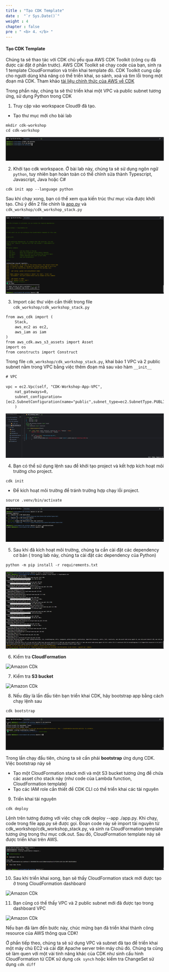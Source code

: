 ```yaml
---
title : "Tạo CDK Template"
date :  "`r Sys.Date()`" 
weight : 4
chapter : false
pre : " <b> 4. </b> "
---
```


#### Tạo CDK Template

Chúng ta sẽ thao tác với CDK chủ yếu qua AWS CDK Toolkit (công cụ đã được cài đặt ở phần trước). AWS CDK Toolkit sẽ chạy code của bạn, sinh ra 1 template CloudFormation và triển khai template đó. CDK Toolkit cung cấp cho người dùng khả năng có thể triển khai, so sánh, xoá và tìm lỗi trong một đoạn mã CDK. Tham khảo [tài liệu chính thức của AWS về CDK](https://docs.aws.amazon.com/cdk/v2/guide/cli.html)

Trong phần này, chúng ta sẽ thử triển khai một VPC và public subnet tương ứng, sử dụng Python trong CDK

1. Truy cập vào workspace Cloud9 đã tạo.

- Tạo thư mục mới cho bài lab

```
mkdir cdk-workshop
cd cdk-workshop
```

![alt text](image.png)

2. Khởi tạo cdk workspace. Ở bài lab này, chúng ta sẽ sử dụng ngôn ngữ `python`, tuy nhiên bạn hoàn toàn có thể chỉnh sửa thành Typescript, Javascript, Java hoặc C#

```
cdk init app --language python
```
Sau khi chạy xong, bạn có thể xem qua kiến trúc thư mục vừa được khởi tạo. Chú ý đến 2 file chính là [app.py]() và `cdk_workshop/cdk_workshop_stack.py`

![alt text](image-1.png)

3. Import các thư viện cần thiết trong file `cdk_workshop/cdk_workshop_stack.py`

```
from aws_cdk import (
    Stack,
    aws_ec2 as ec2,
    aws_iam as iam
)
from aws_cdk.aws_s3_assets import Asset
import os
from constructs import Construct
```

Trong file `cdk_workshop/cdk_workshop_stack.py`, khai báo 1 VPC và 2 public subnet nằm trong VPC bằng việc thêm đoạn mã sau vào hàm `__init__`

```
# VPC

vpc = ec2.Vpc(self, "CDK-Workshop-App-VPC",
    nat_gateways=0,
    subnet_configuration=[ec2.SubnetConfiguration(name="public",subnet_type=ec2.SubnetType.PUBLIC)]
    )
```

![alt text](image-2.png)

4. Bạn có thể sử dụng lệnh sau để khởi tạo project và kết hợp kích hoạt môi trường cho project.

```
cdk init
```

- Để kích hoạt môi trường để tránh trường hợp chạy lỗi project.

```
source .venv/bin/activate
```

![alt text](image-3.png)

5. Sau khi đã kích hoạt môi trường, chúng ta cần cài đặt các dependency cơ bản ( trong lab này, chúng ta cài đặt các dependency của Python)

```
python -m pip install -r requirements.txt
```

![alt text](image-4.png)

6. Kiểm tra **CloudFormation**

![Amazon CDk](/images/3/0006.png?featherlight=false&width=90pc)

7. Kiểm tra **S3 bucket**

![Amazon CDk](/images/3/0007.png?featherlight=false&width=90pc)

8. Nếu đây là lần đầu tiên bạn triển khai CDK, hãy bootstrap app bằng cách chạy lệnh sau

```
cdk bootstrap
```

![alt text](image-5.png)

Trong lần chạy đầu tiên, chúng ta sẽ cần phải **bootstrap** ứng dụng CDK. Việc bootstrap này sẽ 

- Tạo một CloudFormation stack mới và một S3 bucket tương ứng để chứa các asset cho stack này (như code của Lambda function, CloudFormation template)
- Tạo các IAM role cần thiết để CDK CLI có thể triển khai các tài nguyên

9. Triển khai tài nguyên

```
cdk deploy
```

Lệnh trên tương đương với việc chạy cdk deploy --app ./app.py. Khi chạy, code trong file app.py sẽ được gọi. Đoạn code này sẽ import tài nguyên từ cdk_workshop/cdk_workshop_stack.py, và sinh ra CloudFormation template tương ứng trong thư mục cdk.out. Sau đó, CloudFormation template này sẽ được triển khai trên AWS.

![alt text](image-6.png)

10. Sau khi triển khai xong, bạn sẽ thấy CloudFormation stack mới được tạo ở trong CloudFormation dashboard

![Amazon CDk](/images/3/00010.png?featherlight=false&width=90pc)

11. Bạn cũng có thể thấy VPC và 2 public subnet mới đã được tạo trong dashboard VPC

![Amazon CDk](/images/3/00011.png?featherlight=false&width=90pc)

Nếu bạn đã làm đến bước này, chúc mừng bạn đã triển khai thành công resource của AWS thông qua CDK! 

Ở phần tiếp theo, chúng ta sẽ sử dụng VPC và subnet đã tạo để triển khai một máy chủ EC2 và cài đặt Apache server trên máy chủ đó. Chúng ta cũng sẽ làm quen với một vài tính năng khác của CDK như sinh cấu hình CloudFormation từ CDK sử dụng `cdk synch` hoặc kiểm tra ChangeSet sử dụng `cdk diff`


